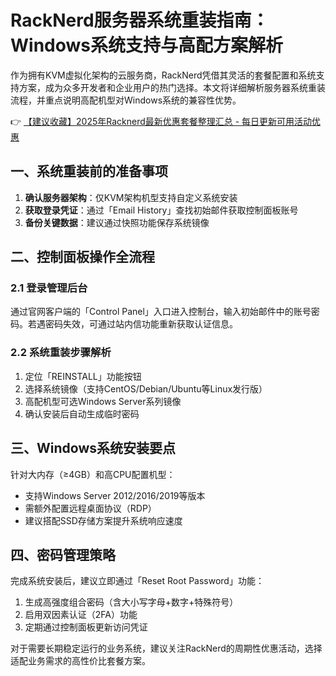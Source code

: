 # RackNerd服务器系统重装指南：Windows系统支持与高配方案解析

作为拥有KVM虚拟化架构的云服务商，RackNerd凭借其灵活的套餐配置和系统支持方案，成为众多开发者和企业用户的热门选择。本文将详细解析服务器系统重装流程，并重点说明高配机型对Windows系统的兼容性优势。

👉 [【建议收藏】2025年Racknerd最新优惠套餐整理汇总 - 每日更新可用活动优惠](https://bit.ly/Rack_Nerd)

## 一、系统重装前的准备事项
1. **确认服务器架构**：仅KVM架构机型支持自定义系统安装
2. **获取登录凭证**：通过「Email History」查找初始邮件获取控制面板账号
3. **备份关键数据**：建议通过快照功能保存系统镜像

## 二、控制面板操作全流程
### 2.1 登录管理后台
通过官网客户端的「Control Panel」入口进入控制台，输入初始邮件中的账号密码。若遇密码失效，可通过站内信功能重新获取认证信息。

### 2.2 系统重装步骤解析
1. 定位「REINSTALL」功能按钮
2. 选择系统镜像（支持CentOS/Debian/Ubuntu等Linux发行版）
3. 高配机型可选Windows Server系列镜像
4. 确认安装后自动生成临时密码

## 三、Windows系统安装要点
针对大内存（≥4GB）和高CPU配置机型：
- 支持Windows Server 2012/2016/2019等版本
- 需额外配置远程桌面协议（RDP）
- 建议搭配SSD存储方案提升系统响应速度

## 四、密码管理策略
完成系统安装后，建议立即通过「Reset Root Password」功能：
1. 生成高强度组合密码（含大小写字母+数字+特殊符号）
2. 启用双因素认证（2FA）功能
3. 定期通过控制面板更新访问凭证

对于需要长期稳定运行的业务系统，建议关注RackNerd的周期性优惠活动，选择适配业务需求的高性价比套餐方案。